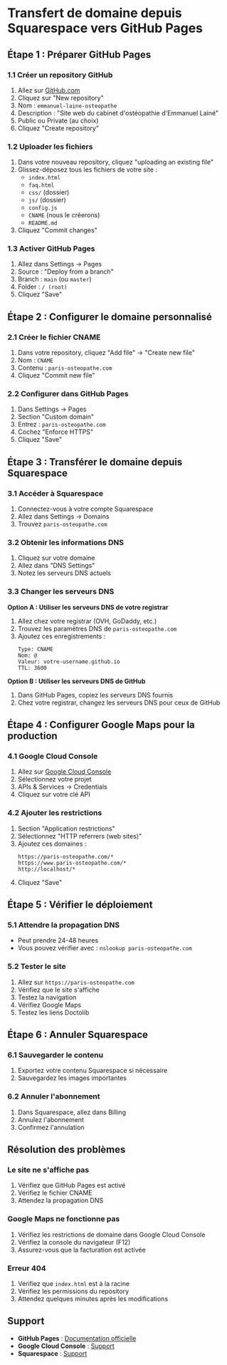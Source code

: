 # Transfert de domaine depuis Squarespace vers GitHub Pages

## Étape 1 : Préparer GitHub Pages

### 1.1 Créer un repository GitHub
1. Allez sur [GitHub.com](https://github.com)
2. Cliquez sur "New repository"
3. Nom : `emmanuel-laine-osteopathe`
4. Description : "Site web du cabinet d'ostéopathie d'Emmanuel Lainé"
5. Public ou Private (au choix)
6. Cliquez "Create repository"

### 1.2 Uploader les fichiers
1. Dans votre nouveau repository, cliquez "uploading an existing file"
2. Glissez-déposez tous les fichiers de votre site :
   - `index.html`
   - `faq.html`
   - `css/` (dossier)
   - `js/` (dossier)
   - `config.js`
   - `CNAME` (nous le créerons)
   - `README.md`
3. Cliquez "Commit changes"

### 1.3 Activer GitHub Pages
1. Allez dans Settings → Pages
2. Source : "Deploy from a branch"
3. Branch : `main` (ou `master`)
4. Folder : `/ (root)`
5. Cliquez "Save"

## Étape 2 : Configurer le domaine personnalisé

### 2.1 Créer le fichier CNAME
1. Dans votre repository, cliquez "Add file" → "Create new file"
2. Nom : `CNAME`
3. Contenu : `paris-osteopathe.com`
4. Cliquez "Commit new file"

### 2.2 Configurer dans GitHub Pages
1. Dans Settings → Pages
2. Section "Custom domain"
3. Entrez : `paris-osteopathe.com`
4. Cochez "Enforce HTTPS"
5. Cliquez "Save"

## Étape 3 : Transférer le domaine depuis Squarespace

### 3.1 Accéder à Squarespace
1. Connectez-vous à votre compte Squarespace
2. Allez dans Settings → Domains
3. Trouvez `paris-osteopathe.com`

### 3.2 Obtenir les informations DNS
1. Cliquez sur votre domaine
2. Allez dans "DNS Settings"
3. Notez les serveurs DNS actuels

### 3.3 Changer les serveurs DNS
**Option A : Utiliser les serveurs DNS de votre registrar**
1. Allez chez votre registrar (OVH, GoDaddy, etc.)
2. Trouvez les paramètres DNS de `paris-osteopathe.com`
3. Ajoutez ces enregistrements :
   ```
   Type: CNAME
   Nom: @
   Valeur: votre-username.github.io
   TTL: 3600
   ```

**Option B : Utiliser les serveurs DNS de GitHub**
1. Dans GitHub Pages, copiez les serveurs DNS fournis
2. Chez votre registrar, changez les serveurs DNS pour ceux de GitHub

## Étape 4 : Configurer Google Maps pour la production

### 4.1 Google Cloud Console
1. Allez sur [Google Cloud Console](https://console.cloud.google.com/)
2. Sélectionnez votre projet
3. APIs & Services → Credentials
4. Cliquez sur votre clé API

### 4.2 Ajouter les restrictions
1. Section "Application restrictions"
2. Sélectionnez "HTTP referrers (web sites)"
3. Ajoutez ces domaines :
   ```
   https://paris-osteopathe.com/*
   https://www.paris-osteopathe.com/*
   http://localhost/*
   ```
4. Cliquez "Save"

## Étape 5 : Vérifier le déploiement

### 5.1 Attendre la propagation DNS
- Peut prendre 24-48 heures
- Vous pouvez vérifier avec : `nslookup paris-osteopathe.com`

### 5.2 Tester le site
1. Allez sur `https://paris-osteopathe.com`
2. Vérifiez que le site s'affiche
3. Testez la navigation
4. Vérifiez Google Maps
5. Testez les liens Doctolib

## Étape 6 : Annuler Squarespace

### 6.1 Sauvegarder le contenu
1. Exportez votre contenu Squarespace si nécessaire
2. Sauvegardez les images importantes

### 6.2 Annuler l'abonnement
1. Dans Squarespace, allez dans Billing
2. Annulez l'abonnement
3. Confirmez l'annulation

## Résolution des problèmes

### Le site ne s'affiche pas
1. Vérifiez que GitHub Pages est activé
2. Vérifiez le fichier CNAME
3. Attendez la propagation DNS

### Google Maps ne fonctionne pas
1. Vérifiez les restrictions de domaine dans Google Cloud Console
2. Vérifiez la console du navigateur (F12)
3. Assurez-vous que la facturation est activée

### Erreur 404
1. Vérifiez que `index.html` est à la racine
2. Vérifiez les permissions du repository
3. Attendez quelques minutes après les modifications

## Support

- **GitHub Pages** : [Documentation officielle](https://pages.github.com/)
- **Google Cloud Console** : [Support](https://cloud.google.com/support)
- **Squarespace** : [Support](https://support.squarespace.com/) 
